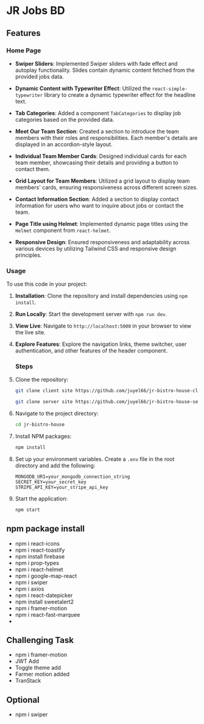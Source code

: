 # JR Jobs BD


## Features
### Home Page
- **Swiper Sliders**: Implemented Swiper sliders with fade effect and autoplay functionality. Slides contain dynamic content fetched from the provided jobs data.

- **Dynamic Content with Typewriter Effect**: Utilized the `react-simple-typewriter` library to create a dynamic typewriter effect for the headline text.

- **Tab Categories**: Added a component `TabCategories` to display job categories based on the provided data.

- **Meet Our Team Section**: Created a section to introduce the team members with their roles and responsibilities. Each member's details are displayed in an accordion-style layout.

- **Individual Team Member Cards**: Designed individual cards for each team member, showcasing their details and providing a button to contact them.

- **Grid Layout for Team Members**: Utilized a grid layout to display team members' cards, ensuring responsiveness across different screen sizes.

- **Contact Information Section**: Added a section to display contact information for users who want to inquire about jobs or contact the team.

- **Page Title using Helmet**: Implemented dynamic page titles using the `Helmet` component from `react-helmet`.

- **Responsive Design**: Ensured responsiveness and adaptability across various devices by utilizing Tailwind CSS and responsive design principles.





### Usage

To use this code in your project:

1. **Installation**: Clone the repository and install dependencies using `npm install`.

2. **Run Locally**: Start the development server with `npm run dev`.

3. **View Live**: Navigate to `http://localhost:5000` in your browser to view the live site.

4. **Explore Features**: Explore the navigation links, theme switcher, user authentication, and other features of the header component.


   ### Steps
1. Clone the repository:
    ```sh
    git clone client site https://github.com/juyel66/jr-bistro-house-client
    ```
    ```sh
    git clone server site https://github.com/juyel66/jr-bistro-house-server
    ```
2. Navigate to the project directory:
    ```sh
    cd jr-bistro-house
    ```
3. Install NPM packages:
    ```sh
    npm install
    ```
4. Set up your environment variables. Create a `.env` file in the root directory and add the following:
    ```env
    MONGODB_URI=your_mongodb_connection_string
    SECRET_KEY=your_secret_key
    STRIPE_API_KEY=your_stripe_api_key
    ```
5. Start the application:
    ```sh
    npm start
    ```




## npm package install 
- npm i react-icons
- npm i react-toastify
- npm install firebase
- npm i prop-types
- npm i react-helmet 
- npm i google-map-react
- npm i swiper
- npm i axios
- npm i react-datepicker
- npm install sweetalert2
- npm i framer-motion
- npm i react-fast-marquee
- 



## Challenging Task
- npm i framer-motion
- JWT Add
- Toggle theme add
- Farmer motion added
- TranStack 



## Optional
- npm i swiper
